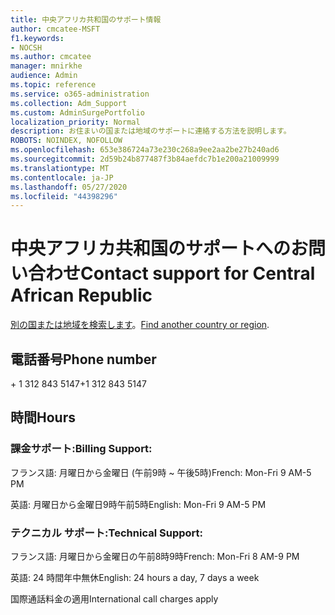 ```yaml
---
title: 中央アフリカ共和国のサポート情報
author: cmcatee-MSFT
f1.keywords:
- NOCSH
ms.author: cmcatee
manager: mnirkhe
audience: Admin
ms.topic: reference
ms.service: o365-administration
ms.collection: Adm_Support
ms.custom: AdminSurgePortfolio
localization_priority: Normal
description: お住まいの国または地域のサポートに連絡する方法を説明します。
ROBOTS: NOINDEX, NOFOLLOW
ms.openlocfilehash: 653e386724a73e230c268a9ee2aa2be27b240ad6
ms.sourcegitcommit: 2d59b24b877487f3b84aefdc7b1e200a21009999
ms.translationtype: MT
ms.contentlocale: ja-JP
ms.lasthandoff: 05/27/2020
ms.locfileid: "44398296"
---
```

# <a name="contact-support-for-central-african-republic"></a><span data-ttu-id="11a64-103">中央アフリカ共和国のサポートへのお問い合わせ</span><span class="sxs-lookup"><span data-stu-id="11a64-103">Contact support for Central African Republic</span></span>

<span data-ttu-id="11a64-104">[別の国または地域を検索します](../contact-support-for-business-products.md)。</span><span class="sxs-lookup"><span data-stu-id="11a64-104">[Find another country or region](../contact-support-for-business-products.md).</span></span>

## <a name="phone-number"></a><span data-ttu-id="11a64-105">電話番号</span><span class="sxs-lookup"><span data-stu-id="11a64-105">Phone number</span></span>
<span data-ttu-id="11a64-106">+ 1 312 843 5147</span><span class="sxs-lookup"><span data-stu-id="11a64-106">+1 312 843 5147</span></span>

## <a name="hours"></a><span data-ttu-id="11a64-107">時間</span><span class="sxs-lookup"><span data-stu-id="11a64-107">Hours</span></span>
### <a name="billing-support"></a><span data-ttu-id="11a64-108">課金サポート:</span><span class="sxs-lookup"><span data-stu-id="11a64-108">Billing Support:</span></span>

<span data-ttu-id="11a64-109">フランス語: 月曜日から金曜日 (午前9時 ~ 午後5時)</span><span class="sxs-lookup"><span data-stu-id="11a64-109">French: Mon-Fri 9 AM-5 PM</span></span>

<span data-ttu-id="11a64-110">英語: 月曜日から金曜日9時午前5時</span><span class="sxs-lookup"><span data-stu-id="11a64-110">English: Mon-Fri 9 AM-5 PM</span></span>

### <a name="technical-support"></a><span data-ttu-id="11a64-111">テクニカル サポート:</span><span class="sxs-lookup"><span data-stu-id="11a64-111">Technical Support:</span></span>

<span data-ttu-id="11a64-112">フランス語: 月曜日から金曜日の午前8時9時</span><span class="sxs-lookup"><span data-stu-id="11a64-112">French: Mon-Fri 8 AM-9 PM</span></span>

<span data-ttu-id="11a64-113">英語: 24 時間年中無休</span><span class="sxs-lookup"><span data-stu-id="11a64-113">English: 24 hours a day, 7 days a week</span></span>

<span data-ttu-id="11a64-114">国際通話料金の適用</span><span class="sxs-lookup"><span data-stu-id="11a64-114">International call charges apply</span></span>
